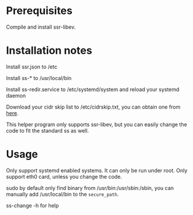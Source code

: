 Prerequisites
==

Compile and install ssr-libev.

Installation notes
==

Install ssr.json to /etc

Install ss-\* to /usr/local/bin

Install ss-redir.service to /etc/systemd/system and reload your systemd daemon

Download your cidr skip list to /etc/cidrskip.txt, you can obtain one from
[here](https://www.countryipblocks.net/country_selection.php).


This helper program only supports ssr-libev, but you can easily change the code
to fit the standard ss as well.

Usage
==

Only support systemd enabled systems. It can only be run under root. Only
support eth0 card, unless you change the code.

sudo by default only find binary from /usr/bin:/usr/sbin:/sbin, you can
manually add /usr/local/bin to the `secure_path`.

ss-change -h for help
